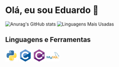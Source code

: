 # Olá, eu sou Eduardo 👋
![Anurag's GitHub stats](https://github-readme-stats.vercel.app/api?username=EduardoMelo20&show_icons=true&theme=dark)
![Linguagens Mais Usadas](https://github-readme-stats.vercel.app/api/top-langs/?username=EduardoMelo20&layout=compact&theme=dark)
## Linguagens e Ferramentas
<p align="left">
<img src="https://raw.githubusercontent.com/devicons/devicon/master/icons/python/python-original.svg" alt="Python" width="40" height="40"/>
<img src="https://raw.githubusercontent.com/devicons/devicon/master/icons/c/c-original.svg" alt="C" width="40" height="40"/>
<img src="https://raw.githubusercontent.com/devicons/devicon/master/icons/csharp/csharp-original.svg" alt="C#" width="40" height="40"/>
<img src="https://raw.githubusercontent.com/devicons/devicon/master/icons/mysql/mysql-original-wordmark.svg" alt="SQL" width="40" height="40"/>  
          
